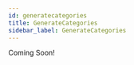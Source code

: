 ```yaml
---
id: generatecategories
title: GenerateCategories
sidebar_label: GenerateCategories
---
```


Coming Soon!